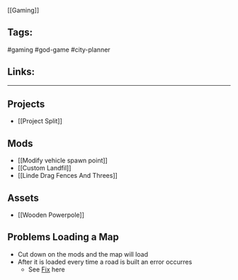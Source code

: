 [[Gaming]]

## Tags:
#gaming #god-game #city-planner

## Links:

---

## Projects
- [[Project Split]]

## Mods
- [[Modify vehicle spawn point]]
- [[Custom Landfil]]
- [[Linde Drag Fences And Threes]]

## Assets
- [[Wooden Powerpole]]

## Problems Loading a Map
- Cut down on the mods and the map will load
- After it is loaded every time a road is built an error occurres
	- See [Fix](https://www.reddit.com/r/CitiesSkylines/comments/xe46zx/plazas_promenades_patch_day_your_mods_are/) here